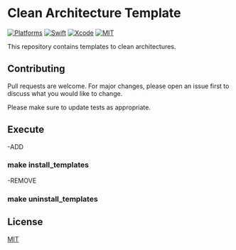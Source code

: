 # Clean Architecture Template

[![Platforms](https://img.shields.io/badge/platforms-iOS-lightgrey.svg)](https://github.com/cardoso19/MDTAlert) [![Swift](https://img.shields.io/badge/Swift-5.0-orange.svg)](https://swift.org) [![Xcode](https://img.shields.io/badge/Xcode-10.2.1-blue.svg)](https://developer.apple.com/xcode) [![MIT](https://img.shields.io/badge/License-MIT-red.svg)](https://opensource.org/licenses/MIT)

This repository contains templates to clean architectures.

## Contributing
Pull requests are welcome. For major changes, please open an issue first to discuss what you would like to change.

Please make sure to update tests as appropriate.

## Execute

-ADD
### make install_templates

-REMOVE
### make uninstall_templates

## License
[MIT](https://choosealicense.com/licenses/mit/)
